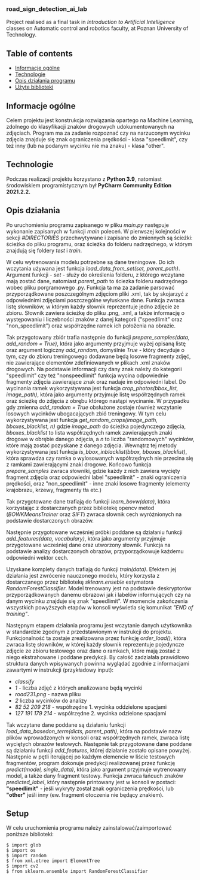 ### road_sign_detection_ai_lab
 Project realised as a final task in *Introduction to Artificial Intelligence* classes on Automatic control and robotics faculty, at Poznan University of Technology.
 
 ## Table of contents
* [Informacje ogólne](#informacje-ogólne)
* [Technologie](#technologie)
* [Opis działania programu](#opis-działania)
* [Użyte biblioteki](#setup)

## Informacje ogólne
Celem projektu jest konstrukcja rozwiązania opartego na Machine Learning, zdolnego do klasyfikacji znaków drogowych udokumentowanych na zdjęciach. Program ma za zadanie rozpoznać czy
na narzuconym wycinku zdjęcia znajduje się znak ograniczenia prędkości - klasa "speedlimit", czy też inny (lub na podanym wycinku nie ma znaku) - klasa "other".

## Technologie
Podczas realizacji projektu korzystano z **Python 3.9**, natomiast środowiskiem programistycznym był **PyCharm Community Edition 2021.2.2.**
	
## Opis działania
Po uruchomieniu programu zapisanego w pliku *main.py* następuje wykonanie zapisanych w funkcji *main* poleceń. W pierwszej kolejności w sekcji *#DIRECTORIES* przechwytywane i
zapisane do zmiennych są ścieżki: ścieżka do pliku programu, oraz ścieżka do folderu nadrzędnego, w którym znajdują się foldery *test* i *train*.
 
W celu wytrenowania modelu potrzebne są dane treningowe. Do ich wczytania używana jest funkcja *load_data_from_set(set, parent_path)*. Argument funkcji - *set* - służy do określenia 
folderu, z którego wczytane mają zostać dane, natomiast *parent_path* to ściezka folderu nadrzędnego wobec pliku porgramowego .py. Funkcja ta ma za zadanie parsować przyporządkowane
poszczególnym zdjęciom pliki .xml, tak by skojarzyć z odpowiednimi zdjęciami poszczególne wyłuskane dane. Funkcja zwraca listę słowników, w którym każdy słownik reprezentuje
jedno zdjęcie ze zbioru. Słownik zawiera ścieżkę do pliku .png, .xml, a także informację o występowaniu i liczebności znaków z danej kategorii
("speedlimit" oraz "non_speedlimit") oraz współrzędne ramek ich położenia na obrazie. 

Tak przygotowany zbiór trafia następnie do funkcji *prepare_samples(data, add_random = True)*, która jako argumenty przyjmuje wyżej opisaną listę oraz argument logiczny *add_random*,
domyślnie *True* - który decyduje o tym, czy do zbioru treningowego dodawane będą losowe fragmenty zdjęć, nie zawierające elementów zdefiniowanych w plikach .xml znaków drogowych.
Na podstawie informacji czy dany znak należy do kategorii "speedlimit" czy też "nonspeedlimit" funkcja wycina odpowiednie fragmenty zdjęcia zawierające znak oraz nadaje im odpowiedni
label. Do wycinania ramek wykorzystywana jest funkcja *crop_photos(bbox_list, image_path)*, która jako argumenty przyjmuje listę współrzędnych ramek oraz ścieżkę do zdjęcia z obrębu
którego nastąpi wycinanie. 
W przypadku gdy zmienna *add_random = True* obsłużone zostaje również wczytanie losowych wycinków ubogacających zbió treningowy. W tym celu wykorzystywana
jest funkcja *get_random_crops(image_path, bboxes_blacklist, n)* gdzie *image_path* do ścieżka pojedynczego zdjęcia, *bboxes_blacklist* to lista współrzędnych ramek zawierających
znaki drogowe w obrębie danego zdjęcia, a *n* to liczba "randomowych" wycinków, które mają zostać pozyskane z danego zdjęcia. Wewnątrz tej metody wykorzystywana jest funkcja 
*is_bbox_inblacklist(bbox, bboxes_blacklist)*, która sprawdza czy ramka o wylosowanych współrzędnych nie przecina się z ramkami zawierającymi znaki drogowe. Końcowo funkcja *prepare_samples* zwraca słowniki, gdzie każdy z nich zawiera wycięty fragment zdjęcia oraz odpowiedni label "speedlimit" - znaki ograniczenia prędkości, oraz "non_speedlimit" -
inne znaki losowe fragmenty (elementy krajobrazu, krzewy, fragmenty tła etc.)

Tak przygotowane dane trafiają do funkcji *learn_bovw(data)*, która korzystając z dostarczanych przez bibliotekę opencv metod (*BOWKMeansTrainer* oraz *SIFT*) zwraca słownik cech
wyróżnionych na podstawie dostarczonych obrazów.

Następnie przygotowane wcześniej próbki poddane są działaniu funkcji *add_features(data, vocabulary)*, która jako argumenty przyjmuje przygotowane wcześniej dane oraz utworzony
słownik. Funkcja na podstawie analizy dostarczonych obrazów, przyporządkowuje każdemu odpowiedni wektor cech. 

Uzyskane komplety danych trafiają do funkcji *train(data)*. Efektem jej działania jest zwrócenie nauczonego modelu, który korzysta z dostarczanego przez bibliotekę *sklearn.enseble*
estymatora *RandomForestClassifier*. Model trenowany jest na podstawie deskryptorów przyporządkowanych danemu obrazowi jak i labelów informujących czy na danym wycinku znajduje się
znak "speedlimit". W momencie zakończenia wszystkich powyższych etapów w konsoli wyświetla się komunikat *"END of training"*.

Następnym etapem działania programu jest wczytanie danych użytkownika w standardzie zgodnym z przedstawionym w instrukcji do projektu. Funkcjonalność ta zostaje zrealizowana przez 
funkcję *order_load()*, która zwraca listę słowników, w której każdy słownik reprezentuje pojedyncze zdjęcie ze zbioru testowego oraz dane o ramkach, które mają zostać z niego 
ekstrahowane i poddane predykcji. By całość zadziałała prawidłowo struktura danych wpisywanych powinna wyglądać zgodnie z informacjami zawartymi w instrukcji (przykładowy input):
- *classify*
- *1* - liczba zdjęć z których analizowane będą wycinki
- *road231.png* - nazwa pliku
- *2* liczba wycinków do analizy
- *82 52 209 218* - współrzędne 1. wycinka oddzielone spacjami
- *127 191 179 214* - współrzędne 2. wycinka odzielone spacjami

Tak wczytane dane poddane są działaniu funkcji *load_data_basedon_term(dicts, parent_path)*, która na podstawie nazw plików wprowadzonych w
konsoli oraz współrzędnych ramek, zwraca listę wyciętych obrazów testowych. Następnie tak przygotowane dane poddane są działaniu funkcji *add_features*, której działanie zostało 
opisane powyżej. Następnie w pętli iterującej po każdym elemencie w liście testowych fragmentów, program dokonuje predykcji realizowanej przez funkcję *predict(model, single_data)*,
która jako argument przyjmuje wytrenowany model, a także dany fragment testowy. Funkcja zwraca łańcuch znaków *predicted_label*, który następnie printowany jest w konsoli w postaci:
**"speedlimit"** - jeśli wykryty został znak ograniczenia prędkości, lub **"other"** jeśli inny (ew. fragment otoczenia nie będący znakiem). 


## Setup
W celu uruchomienia programu należy zainstalować/zaimportować poniższe biblioteki:

```
$ import glob
$ import os
$ import random
$ from xml.etree import ElementTree
$ import cv2
$ from sklearn.ensemble import RandomForestClassifier
```
 

